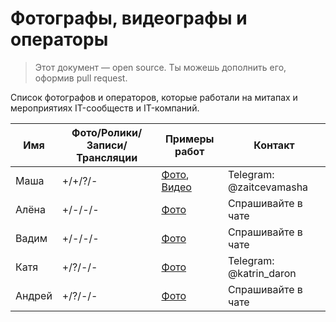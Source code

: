 # Фотографы, видеографы и операторы
> Этот документ — open source. Ты можешь дополнить его, оформив pull request.

Список фотографов и операторов, которые работали на митапах и мероприятиях IT-сообществ и IT-компаний.
 
| Имя  |  Фото/Ролики/Записи/Трансляции   |Примеры работ   |Контакт |
| ------------ | ------------ | ------------ | ------------ | 
| Маша | +/+/?/- | [Фото](https://vk.com/album-179458361_269510160), [Видео](https://vk.com/video-179458361_456239018) | Telegram: @zaitcevamasha | 
| Алёна | +/-/-/- | [Фото](https://vk.com/album-136616219_268642574) | Спрашивайте в чате | 
| Вадим | +/-/-/- | [Фото](https://vk.com/album-181966131_263106029) | Спрашивайте в чате |
| Катя | +/?/-/- | [Фото](https://vk.com/album-173937483_269531142) | Telegram: @katrin_daron |
| Андрей | +/?/-/- | [Фото](https://vk.com/album-173937483_261324278) | Спрашивайте в чате |

